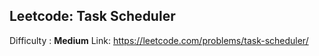## Leetcode: Task Scheduler ##
Difficulty : <strong>Medium</strong>
Link: https://leetcode.com/problems/task-scheduler/

